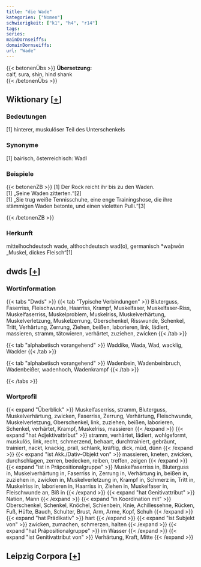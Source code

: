 ```yaml
---
title: "die Wade"
kategorien: ["Nomen"]
schwierigkeit: ["k1", "h4", "r14"]
tags:
series:
mainDornseiffs:
domainDornseiffs:
url: "Wade"
---
```


{{< betonenÜbs >}}
**Übersetzung:**  
calf, sura, shin, hind shank  
{{< /betonenÜbs >}}

## Wiktionary [[+](https://de.wiktionary.org/wiki/Wade)]

### Bedeutungen
[1] hinterer, muskulöser Teil des Unterschenkels  

### Synonyme
[1] bairisch, österreichisch: Wadl  

### Beispiele
{{< betonenZB >}}
[1] Der Rock reicht ihr bis zu den Waden.  
[1] „Seine Waden zitterten.“[2]  
[1] „Sie trug weiße Tennisschuhe, eine enge Trainingshose, die ihre stämmigen Waden betonte, und einen violetten Pulli.“[3]  

{{< /betonenZB >}}
### Herkunft
mittelhochdeutsch wade, althochdeutsch wad(o), germanisch *waþwōn „Muskel, dickes Fleisch“[1]  



## dwds [[+](https://www.dwds.de/wb/Wade)]

### Wortinformation
{{< tabs "Dwds" >}}
{{< tab "Typische Verbindungen" >}}
Bluterguss, Faserriss, Fleischwunde, Haarriss, Krampf, Muskelfaser, Muskelfaser-Riss, Muskelfaserriss, Muskelproblem, Muskelriss, Muskelverhärtung, Muskelverletzung, Muskelzerrung, Oberschenkel, Risswunde, Schenkel, Tritt, Verhärtung, Zerrung, Ziehen, beißen, laborieren, link, lädiert, massieren, stramm, tätowieren, verhärtet, zuziehen, zwicken
{{< /tab >}}

{{< tab "alphabetisch vorangehend" >}}
Waddike, Wada, Wad, wacklig, Wackler
{{< /tab >}}

{{< tab "alphabetisch vorangehend" >}}
Wadenbein, Wadenbeinbruch, Wadenbeißer, wadenhoch, Wadenkrampf
{{< /tab >}}

{{< /tabs >}}

### Wortprofil
{{< expand "Überblick" >}} Muskelfaserriss, stramm, Bluterguss, Muskelverhärtung, zwicken, Faserriss, Zerrung, Verhärtung, Fleischwunde, Muskelverletzung, Oberschenkel, link, zuziehen, beißen, laborieren, Schenkel, verhärtet, Krampf, Muskelriss, massieren {{< /expand >}}
{{< expand "hat Adjektivattribut" >}} stramm, verhärtet, lädiert, wohlgeformt, muskulös, link, recht, schmerzend, behaart, durchtrainiert, gebräunt, trainiert, nackt, knackig, prall, schlank, kräftig, dick, müd, dünn {{< /expand >}}
{{< expand "ist Akk./Dativ-Objekt von" >}} massieren, kneten, zwicken, durchschlagen, zerren, bedecken, reiben, treffen, zeigen {{< /expand >}}
{{< expand "ist in Präpositionalgruppe" >}} Muskelfaserriss in, Bluterguss in, Muskelverhärtung in, Faserriss in, Zerrung in, Verhärtung in, beißen in, zuziehen in, zwicken in, Muskelverletzung in, Krampf in, Schmerz in, Tritt in, Muskelriss in, laborieren in, Haarriss in, Ziehen in, Muskelfaser in, Fleischwunde an, Biß in {{< /expand >}}
{{< expand "hat Genitivattribut" >}} Nation, Mann {{< /expand >}}
{{< expand "in Koordination mit" >}} Oberschenkel, Schenkel, Knöchel, Schienbein, Knie, Achillessehne, Rücken, Fuß, Hüfte, Bauch, Schulter, Brust, Arm, Arme, Kopf, Schuh {{< /expand >}}
{{< expand "hat Prädikativ" >}} hart {{< /expand >}}
{{< expand "ist Subjekt von" >}} zwicken, zumachen, schmerzen, halten {{< /expand >}}
{{< expand "hat Präpositionalgruppe" >}} im Wasser {{< /expand >}}
{{< expand "ist Genitivattribut von" >}} Verhärtung, Kraft, Mitte {{< /expand >}}

## Leipzig Corpora [[+](https://corpora.uni-leipzig.de/en/res?word=Wade&corpusId=deu_newscrawl-public_2018)]

